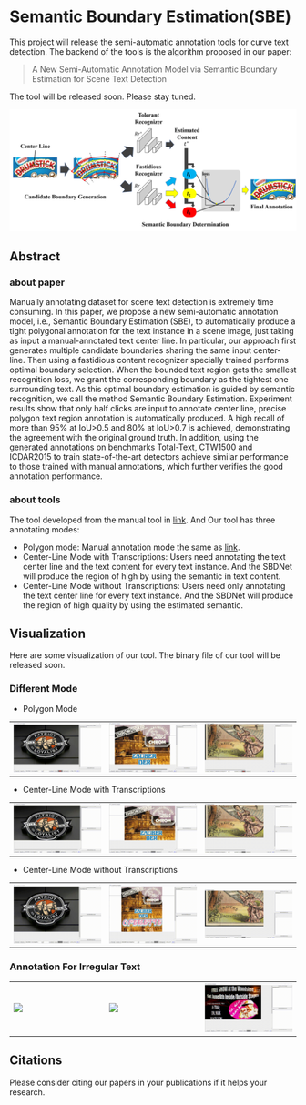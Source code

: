 # Semantic Boundary Estimation(SBE)

This project will release the semi-automatic annotation tools for curve text detection. The backend of the tools is the algorithm proposed in our paper:
> A New Semi-Automatic Annotation Model via Semantic Boundary Estimation for Scene Text Detection  

The tool will be released soon. Please stay tuned.

![pipeline](./image/pipeline.png "img")

## Abstract

### about paper 

Manually annotating dataset for scene text detection is extremely time consuming. In this paper, we propose a new semi-automatic annotation model, i.e., Semantic Boundary Estimation (SBE), to automatically produce a tight polygonal annotation for the text instance in a scene image, just taking as input a manual-annotated text center line. In particular, our approach first generates multiple candidate boundaries sharing the same input center-line. Then using a fastidious content recognizer specially trained performs optimal boundary selection. When the bounded text region gets the smallest recognition loss, we grant the corresponding boundary as the tightest one surrounding text. As this optimal boundary estimation is guided by semantic recognition, we call the method Semantic Boundary Estimation. Experiment results show that only half clicks are input to annotate center line, precise polygon text region annotation is automatically produced. A high recall of more than 95% at IoU>0.5 and 80% at IoU>0.7 is achieved, demonstrating the agreement with the original ground truth. In addition, using the generated annotations on benchmarks Total-Text, CTW1500 and ICDAR2015 to train state-of-the-art detectors achieve similar performance to those trained with manual annotations, which further verifies the good annotation performance.

### about tools

The tool developed from the manual tool in [link](https://github.com/Yuliang-Liu/Curve-Text-Detector/tree/master/data). And Our tool has three annotating modes:
* Polygon mode: Manual annotation mode the same as [link](https://github.com/Yuliang-Liu/Curve-Text-Detector/tree/master/data).
* Center-Line Mode with Transcriptions: Users need annotating the text center line and the text content for every text instance. And the SBDNet will produce the region of high by using the semantic in text content.
* Center-Line Mode without Transcriptions: Users need only annotating the text center line for every text instance. And the SBDNet will produce the region of high quality by using the estimated semantic.

## Visualization

Here are some visualization of our tool. The binary file of our tool will be released soon.

### Different Mode
* Polygon Mode

<table>
    <tr>
        <td width="30%">
    <img src="./image/origin_tools/1.gif"/>
        </td>   
        <td width="30%">
	<img src="./image/origin_tools/2.gif"/>
        </td>   
        <td width="30%">
	<img src="./image/origin_tools/3.gif"/>
        </td> 
    </tr>
</table>

* Center-Line Mode with Transcriptions

<table>
    <tr>
        <td width="30%">
	<img src="./image/fast_tools/1.gif"/>
        </td>   
        <td width="30%">
	<img src="./image/fast_tools/2.gif"/>
        </td>   
        <td width="30%">
	<img src="./image/fast_tools/3.gif"/>
        </td> 
    </tr>
</table>

* Center-Line Mode without Transcriptions

<table>
    <tr>
        <td width="30%">
	<img src="./image/faster_tools/1.gif"/>
        </td>   
        <td width="30%">
	<img src="./image/faster_tools/2.gif"/>
        </td>   
        <td width="30%">
	<img src="./image/faster_tools/3.gif"/>
        </td> 
    </tr>
</table>

### Annotation For Irregular Text

<table>
    <tr>
        <td width="30%">
	<img src="./image/irregular/1.gif"/>
        </td>   
        <td width="30%">
	<img src="./image/irregular/2.gif"/>
        </td>   
        <td width="30%">
	<img src="./image/irregular/3.gif"/>
        </td> 
    </tr>
</table>


## Citations
Please consider citing our papers in your publications if it helps your research. 
